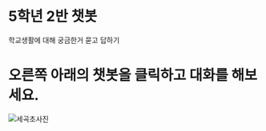 # 5학년 2반 챗봇
  학교생활에 대해 궁금한거 묻고 답하기

# 오른쪽 아래의 챗봇을 클릭하고 대화를 해보세요.

![세곡초사진](https://user-images.githubusercontent.com/81296972/118234662-9fab5300-b4ce-11eb-85e0-276eead18ece.png)






